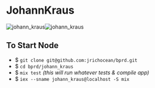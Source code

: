 # JohannKraus
![johann_kraus](https://cldup.com/2OHBzgic6z.png)![johann_kraus](https://cldup.com/4aFpPX_WjI.jpg)

## To Start Node

* $ `git clone git@github.com:jrichocean/bprd.git`
* $ `cd bprd/johann_kraus`
* $ `mix test` _(this will run whatever tests & compile app)_
* $ `iex --sname johann_kraus@localhost -S mix`
